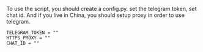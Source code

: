 To use the script, you should create a config.py.
set the telegram token, set chat id. And if you live in China, you should setup proxy in order to use telegram.
```
TELEGRAM_TOKEN = ""
HTTPS_PROXY = ""
CHAT_ID = ""
```